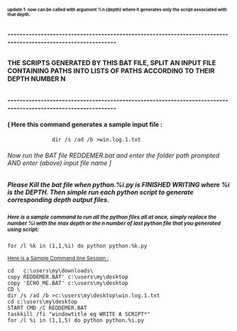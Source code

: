 #### <sup><sup>update 1: now can be called with argument %n (depth) where it generates only the script associated with that depth.
## <sup><sup>-------------------------------------------------------------------------------------------------------------
## <sup><sup>THE SCRIPTS GENERATED BY THIS BAT FILE, SPLIT AN INPUT FILE CONTAINING PATHS INTO LISTS OF PATHS ACCORDING TO THEIR DEPTH NUMBER N</sup></sup>
## <sup><sup>-------------------------------------------------------------------------------------------------------------

#### ( Here this command generates a sample input file :
```              dir /s /ad /b >win.log.1.txt```




###### Now run the BAT file REDDEMER.bat and enter the folder path prompted AND enter (above) input file name ]



##### Please Kill the bat file when python.%i.py is FINISHED WRITING where %i is the DEPTH. Then simple run each python script to generate corresponding depth output files.


##### <sup> Here is a sample command to run all the python files all at once, simply replace the number %i with the max depth or the n number of last python file that you generated using script: </sup>
``for /l %k in (1,1,%i) do python python.%k.py``


<sup><ins>Here is a Sample Command line Session :</ins>
```
cd   c:\users\my\downloads\
copy REDDEMER.BAT' c:\users\my\desktop
copy 'ECHO_ME.BAT' c:\users\my\desktop
CD \
dir /s /ad /b >c:\users\my\desktop\win.log.1.txt
cd c:\users\my\desktop
START CMD /C REDDEMER.BAT
taskkill /fi "windowtitle eq WRITE A SCRIPT*"
for /l %i in (1,1,5) do python python.%i.py
```






